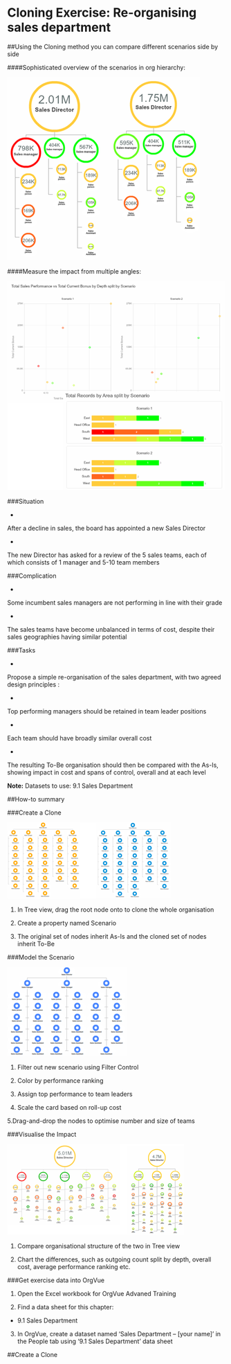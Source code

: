 # Cloning Exercise: Re-organising sales department

##Using the Cloning method you can compare different scenarios side by side 

####Sophisticated overview of the scenarios in org hierarchy:

![](3A-003.cloninghieroverview.png)

####Measure the impact from multiple angles:

![](3A-004.cloningmeasureimpact.png)

###Situation

* 
After a decline in sales, the board has appointed a new Sales Director

* 
The new Director has asked for a review of the 5 sales teams, each of which consists of 1 manager and 5-10 team members

###Complication

* 
Some incumbent sales managers are not performing in line with their grade

* 
The sales teams have become unbalanced in terms of cost, despite their sales geographies having similar potential

###Tasks

* 
Propose a simple re-organisation of the sales department, with two agreed design principles :

  * 
Top performing managers should be retained in team leader positions

  * 
Each team should have broadly similar overall cost

* 
The resulting To-Be organisation should then be compared with the As-Is, showing impact in cost and spans of control, overall and at each level

**Note:** Datasets to use: 9.1 Sales Department


##How-to summary

###Create a Clone

![](3A-005.createaclone.png)

1. In Tree view, drag the root node onto             to clone the whole organisation

2. Create a property named Scenario

3. The original set of nodes inherit As-Is and the cloned set of nodes inherit To-Be

###Model the Scenario

![](3A-006.modelscenario.png)

1. Filter out new scenario using Filter Control

2. Color by performance ranking

3. Assign top performance to team leaders

4. Scale the card based on roll-up cost 

5.Drag-and-drop the nodes to optimise number and size of teams


###Visualise the Impact

![](3A-007.visualiseimpact.png)

1. Compare organisational structure of the two in Tree view

2. Chart the differences, such as outgoing count split by depth, overall cost, average performance ranking etc.

###Get exercise data into OrgVue 

1. Open the Excel workbook for OrgVue Advaned Training

2. Find a data sheet for this chapter:
  * 9.1 Sales Department 

3. In OrgVue, create a dataset named ‘Sales Department – [your name]’ in the People tab using ‘9.1  Sales Department’ data sheet

##Create a Clone



